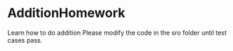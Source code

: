 # AdditionHomework
Learn how to do addition
Please modify the code in the sro folder until test cases pass.
